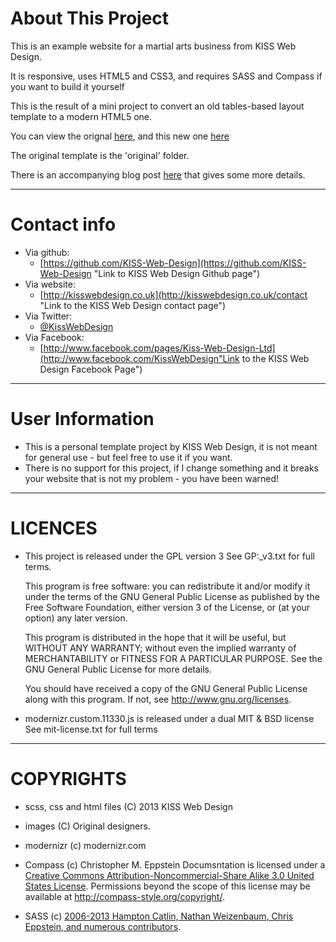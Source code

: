 About This Project
==================

This is an example website for a martial arts business from KISS Web Design.  
  
It is responsive, uses HTML5 and CSS3, and requires SASS and Compass if you want to build it yourself

This is the result of a mini project to convert an old tables-based layout template to a modern HTML5 one.

You can view the orignal [here](http://kisswebdesign.co.uk/sample_sites/martial-arts-tables/ "Original table layout template"), and this new one [here](http://kisswebdesign.co.uk/sample_sites/martial-arts-html5/index.html "New HTML5 layout template")

The original template is the 'original' folder.

There is an accompanying blog post [here](http://kisswebdesign.co.uk/Blog/converting-from-a-tables-based-layout-to-html5 "Blog post about this project on KISS Web Design") that gives some more details.
  
------------    
  
Contact info  
============  
  
 * Via github:		
	+ [https://github.com/KISS-Web-Design](https://github.com/KISS-Web-Design "Link to KISS Web Design Github page")  
 * Via website:	
	+ [http://kisswebdesign.co.uk](http://kisswebdesign.co.uk/contact "Link to the KISS Web Design contact page")  
 * Via Twitter:	
	+ [@KissWebDesign](https://twitter.com/KissWebDesign "Twitter link for KISS Web Design")  
 * Via Facebook:	
	+ [http://www.facebook.com/pages/Kiss-Web-Design-Ltd](http://www.facebook.com/KissWebDesign"Link to the KISS Web Design Facebook Page")  
  
------------ 
    
User Information
================

 * This is a personal template project by KISS Web Design, it is not meant for general use - but feel free to use it if you want.
 * There is no support for this project, if I change something and it breaks your website that is not my problem - you have been warned!
  
------------  
     
LICENCES
========
 * This project is released under the GPL version 3
   See GP:_v3.txt for full terms.
  
   This program is free software: you can redistribute it and/or modify
   it under the terms of the GNU General Public License as published by
   the Free Software Foundation, either version 3 of the License, or
   (at your option) any later version.

   This program is distributed in the hope that it will be useful,
   but WITHOUT ANY WARRANTY; without even the implied warranty of
   MERCHANTABILITY or FITNESS FOR A PARTICULAR PURPOSE.  See the
   GNU General Public License for more details.

   You should have received a copy of the GNU General Public License
   along with this program.  If not, see http://www.gnu.org/licenses.

 * modernizr.custom.11330.js is released under a dual MIT & BSD license
   See mit-license.txt for full terms

------------  
  
COPYRIGHTS
==========

 * scss, css and html files
   (C) 2013 KISS Web Design
   
 * images
   (C) Original designers.
   
 * modernizr
   (c) modernizr.com
   
 * Compass
   (c) Christopher M. Eppstein 
   Documsntation is licensed under a [Creative Commons Attribution-Noncommercial-Share Alike 3.0 United States License](http://creativecommons.org/licenses/by-nc-sa/3.0/us/ "Creative commons license website").
   Permissions beyond the scope of this license may be available at http://compass-style.org/copyright/.
   
 * SASS
   (c) [2006-2013 Hampton Catlin, Nathan Weizenbaum, Chris Eppstein, and numerous contributors](http://sass-lang.com/  "SASS homepage"). 

